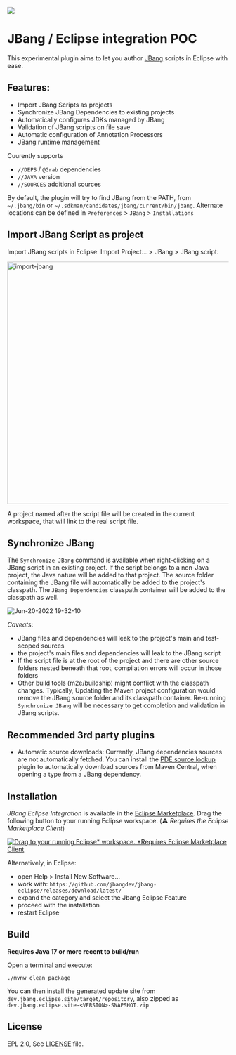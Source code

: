 [![](https://img.shields.io/eclipse-marketplace/v/jbang-eclipse-integration?color=light-green)](https://marketplace.eclipse.org/content/jbang-eclipse-integration)

JBang / Eclipse integration POC
===============================

This experimental plugin aims to let you author [JBang](https://github.com/jbangdev/jbang) scripts in Eclipse with ease.

## Features:

- Import JBang Scripts as projects
- Synchronize JBang Dependencies to existing projects
- Automatically configures JDKs managed by JBang
- Validation of JBang scripts on file save
- Automatic configuration of Annotation Processors
- JBang runtime management

Cuurently supports 
- `//DEPS` / `@Grab` dependencies
- `//JAVA` version
- `//SOURCES` additional sources 

By default, the plugin will try to find JBang from the PATH, from `~/.jbang/bin` or `~/.sdkman/candidates/jbang/current/bin/jbang`. Alternate locations can be defined in `Preferences` > `JBang` > `Installations`


## Import JBang Script as project

Import JBang scripts in Eclipse: Import Project... > JBang > JBang script.

<img width="552" alt="import-jbang" src="https://user-images.githubusercontent.com/148698/174771869-39400429-5a42-4257-97cf-2fb682432b25.png">

A project named after the script file will be created in the current workspace, that will link to the real script file.

## Synchronize JBang

The `Synchronize JBang` command is available when right-clicking on a JBang script in an existing project. If the script belongs to a non-Java project, the Java nature will be added to that project. 
The source folder containing the JBang file will automatically be added to the project's classpath. The `JBang Dependencies` classpath container will be added to the classpath as well.

![Jun-20-2022 19-32-10](https://user-images.githubusercontent.com/148698/174653463-39ea956f-cba8-40d7-8cbf-0d3b50cf49c1.gif)


*Caveats*:
- JBang files and dependencies will leak to the project's main and test-scoped sources
- the project's main files and dependencies will leak to the JBang script
- If the script file is at the root of the project and there are other source folders nested beneath that root, compilation errors will occur in those folders
- Other build tools (m2e/buildship) might conflict with the classpath changes. Typically, Updating the Maven project configuration would remove the JBang source folder and its classpath container. Re-running `Synchronize JBang` will be necessary to get completion and validation in JBang scripts.


## Recommended 3rd party plugins

* Automatic source downloads: Currently, JBang dependencies sources are not automatically fetched. You can install the [PDE source lookup](https://marketplace.eclipse.org/content/pde-source-lookup) plugin to automatically download sources from Maven Central, when opening a type from a JBang dependency. 


Installation
------------

_JBang Eclipse Integration_ is available in the [Eclipse Marketplace](https://marketplace.eclipse.org/content/jbang-eclipse-integration). Drag the following button to your running Eclipse workspace. (⚠️ *Requires the Eclipse Marketplace Client*)

[![Drag to your running Eclipse* workspace. *Requires Eclipse Marketplace Client](https://marketplace.eclipse.org/sites/all/themes/solstice/public/images/marketplace/btn-install.svg)](http://marketplace.eclipse.org/marketplace-client-intro?mpc_install=5391163 "Drag to your running Eclipse* workspace. *Requires Eclipse Marketplace Client")

Alternatively, in Eclipse:

- open Help > Install New Software...
- work with: `https://github.com/jbangdev/jbang-eclipse/releases/download/latest/`
- expand the category and select the Jbang Eclipse Feature
- proceed with the installation
- restart Eclipse


Build
-----

**Requires Java 17 or more recent to build/run**

Open a terminal and execute:

    ./mvnw clean package
    
You can then install the generated update site from `dev.jbang.eclipse.site/target/repository`, also zipped as `dev.jbang.eclipse.site-<VERSION>-SNAPSHOT.zip`

License
-------
EPL 2.0, See [LICENSE](LICENSE) file.

